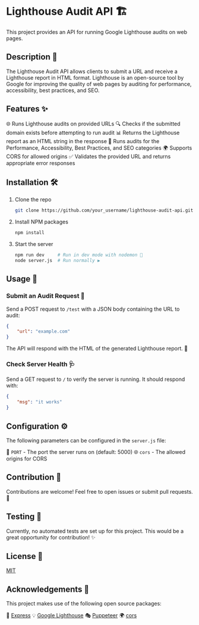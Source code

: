 # Lighthouse Audit API 🏗️

This project provides an API for running Google Lighthouse audits on web pages.

## Description 📝

The Lighthouse Audit API allows clients to submit a URL and receive a Lighthouse report in HTML format. Lighthouse is an open-source tool by Google for improving the quality of web pages by auditing for performance, accessibility, best practices, and SEO.

## Features ✨

🌐 Runs Lighthouse audits on provided URLs
🔍 Checks if the submitted domain exists before attempting to run audit
📊 Returns the Lighthouse report as an HTML string in the response
🚀 Runs audits for the Performance, Accessibility, Best Practices, and SEO categories
🌍 Supports CORS for allowed origins
✅ Validates the provided URL and returns appropriate error responses

## Installation 🛠️

1. Clone the repo
   ```sh
   git clone https://github.com/your_username/lighthouse-audit-api.git
   ```

2. Install NPM packages
   ```sh
   npm install
   ```

3. Start the server
   ```sh
   npm run dev     # Run in dev mode with nodemon 🔧
   node server.js  # Run normally ▶️
   ```

## Usage 🚀

### Submit an Audit Request 📨

Send a POST request to `/test` with a JSON body containing the URL to audit:

```json
{
    "url": "example.com"
}
```

The API will respond with the HTML of the generated Lighthouse report. 📜

### Check Server Health 🩺

Send a GET request to `/` to verify the server is running. It should respond with:

```json
{
    "msg": "it works"
}
```

## Configuration ⚙️

The following parameters can be configured in the `server.js` file:

🔌 `PORT` - The port the server runs on (default: 5000)
🌐 `cors` - The allowed origins for CORS

## Contribution 🤝

Contributions are welcome! Feel free to open issues or submit pull requests. 🙏

## Testing 🧪

Currently, no automated tests are set up for this project. This would be a great opportunity for contribution! ✨

## License 📜

[MIT](https://opensource.org/licenses/MIT) 

## Acknowledgements 🙌

This project makes use of the following open source packages:

🚀 [Express](https://expressjs.com/)
💡 [Google Lighthouse](https://developers.google.com/web/tools/lighthouse) 
🎭 [Puppeteer](https://pptr.dev/)
🌍 [cors](https://github.com/expressjs/cors#readme)
